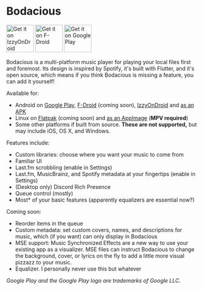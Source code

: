 # Bodacious
[<img src="https://gitlab.com/IzzyOnDroid/repo/-/raw/master/assets/IzzyOnDroid.png" height="72" alt="Get it on IzzyOnDroid" />](https://apt.izzysoft.de/fdroid/index/apk/xyz.u1024256.bodacious)
[<img src="https://gitlab.com/fdroid/artwork/-/raw/master/badge/get-it-on.png" height="72" alt="Get it on F-Droid" />](https://f-droid.org/en/packages/xyz.u1024256.bodacious/)
[<img src="https://play.google.com/intl/en_us/badges/static/images/badges/en_badge_web_generic.png" height="72" alt="Get it on Google Play" />](https://play.google.com/store/apps/details?id=xyz.u1024256.bodacious)

Bodacious is a multi-platform music player for playing your local files first and foremost. Its design is inspired by Spotify, it's built with Flutter, and it's open source, which means if you think Bodacious is missing a feature, you can add it yourself!

Available for:
* Android on [Google Play](market://details?id=xyz.u1024256.bodacious), [F-Droid](https://f-droid.org/en/packages/xyz.u1024256.bodacious/) (coming soon), [IzzyOnDroid](https://apt.izzysoft.de/fdroid/index/apk/xyz.u1024256.bodacious) and [as an APK](https://github.com/bleonard252/bodacious/releases/latest)
* Linux on [Flatpak](#) (coming soon) and [as an AppImage](https://github.com/bleonard252/bodacious/releases/latest) (**MPV required**)
* Some other platforms if built from source. **These are not supported,** but may include iOS, OS X, and Windows.

Features include:
* Custom libraries: choose where you want your music to come from
* Familiar UI
* Last.fm scrobbling (enable in Settings)
* Last.fm, MusicBrainz, and Spotify metadata at your fingertips (enable in Settings)
* (Desktop only) Discord Rich Presence
* Queue control (mostly)
* Most* of your basic features (apparently equalizers are essential now?)

Coming soon:
* Reorder items in the queue
* Custom metadata: set custom covers, names, and descriptions for music, which (if you want) can only display in Bodacious
* MSE support: Music Synchronized Effects are a new way to use your existing app as a visualizer. MSE files can instruct Bodacious to change the background, cover, or lyrics on the fly to add a little more visual pizzazz to your music.
* Equalizer. I personally never use this but whatever

*Google Play and the Google Play logo are trademarks of Google LLC.*
